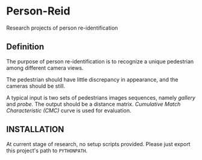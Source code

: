 # Person-Reid #

Research projects of person re-identification


## Definition ##

The purpose of person re-identification is to recognize a unique pedestrian
among different camera views.

The pedestrian should have little discrepancy in appearance, and the cameras
should be still.

A typical input is two sets of pedestrians images sequences, namely *gallery*
and *probe*. The output should be a distance matrix. *Cumulative Match
Characteristic (CMC)* curve is used for evaluation.


## INSTALLATION ##

At current stage of research, no setup scripts provided. Please just export this project's path to `PYTHONPATH`.

